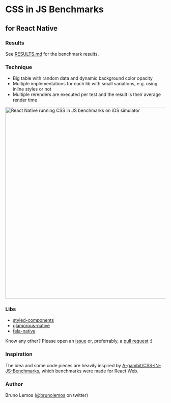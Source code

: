 # CSS in JS Benchmarks
## for React Native


### Results

See [RESULTS.md](RESULTS.md) for the benchmark results.


### Technique

- Big table with random data and dynamic background color opacity
- Multiple implementations for each lib with small variations, e.g. using inline styles or not
- Multiple rerenders are executed per test and the result is their average render time

<img alt="React Native running CSS in JS benchmarks on iOS simulator" src="https://user-images.githubusercontent.com/619186/32977849-f75936a6-cc1c-11e7-92fc-10d31e0c4b67.gif" height="600" />

### Libs

- [styled-components](https://github.com/styled-components/styled-components)
- [glamorous-native](https://github.com/robinpowered/glamorous-native)
- [fela-native](https://github.com/rofrischmann/fela/tree/master/packages/fela-native)

Know any other? Please open an [issue](https://github.com/brunolemos/react-native-css-in-js-benchmarks/issues) or, preferrably, a [pull request](https://github.com/brunolemos/react-native-css-in-js-benchmarks/pulls) :)


### Inspiration

The idea and some code pieces are heavily inspired by [A-gambit/CSS-IN-JS-Benchmarks](https://github.com/A-gambit/CSS-IN-JS-Benchmarks), which benchmarks were made for React Web.


### Author

Bruno Lemos ([@brunolemos](https://twitter.com/brunolemos) on twitter)
